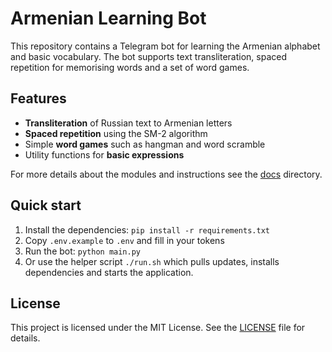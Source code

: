 # Armenian Learning Bot

This repository contains a Telegram bot for learning the Armenian alphabet and basic vocabulary. The bot supports text transliteration, spaced repetition for memorising words and a set of word games.

## Features
- **Transliteration** of Russian text to Armenian letters
- **Spaced repetition** using the SM-2 algorithm
- Simple **word games** such as hangman and word scramble
- Utility functions for **basic expressions**

For more details about the modules and instructions see the [docs](docs/README.md) directory.

## Quick start
1. Install the dependencies: `pip install -r requirements.txt`
2. Copy `.env.example` to `.env` and fill in your tokens
3. Run the bot: `python main.py`
4. Or use the helper script `./run.sh` which pulls updates,
   installs dependencies and starts the application.

## License
This project is licensed under the MIT License. See the [LICENSE](LICENSE) file for details.
